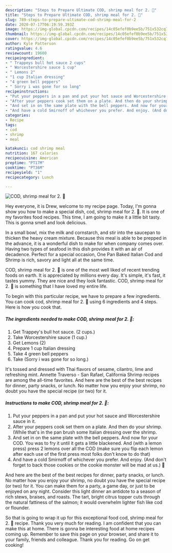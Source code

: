 ```yaml
---
description: "Steps to Prepare Ultimate COD, shrimp meal for 2. 🙂"
title: "Steps to Prepare Ultimate COD, shrimp meal for 2. 🙂"
slug: 789-steps-to-prepare-ultimate-cod-shrimp-meal-for-2
date: 2020-07-17T06:19:59.393Z
image: https://img-global.cpcdn.com/recipes/14c05efef0b9ee5b/751x532cq70/cod-shrimp-meal-for-2-🙂-recipe-main-photo.jpg
thumbnail: https://img-global.cpcdn.com/recipes/14c05efef0b9ee5b/751x532cq70/cod-shrimp-meal-for-2-🙂-recipe-main-photo.jpg
cover: https://img-global.cpcdn.com/recipes/14c05efef0b9ee5b/751x532cq70/cod-shrimp-meal-for-2-🙂-recipe-main-photo.jpg
author: Kyle Patterson
ratingvalue: 4.6
reviewcount: 19600
recipeingredient:
- " Trappeys bull hot sauce 2 cups"
- " Worcestershire sauce 1 cup"
- " Lemons 2"
- "1 cup Italian dressing"
- "4 green bell peppers"
- " Sorry i was gone for so long"
recipeinstructions:
- "Put your peppers in a pan and put your hot sauce and Worcestershire sauce in it."
- "After your peppers cook set them on a plate. And then do your shrimp. (While that&#39;s in the pan brush some Italian dressing over the shrimp."
- "And set in on the same plate with the bell peppers. And now for your COD. You was to fry it until it gets a little blackened. And (with a lemon press) press 2 lemons over all the COD (make sure you flip each lemon after each use of the first press most folks don&#39;t know to do that)"
- "And have a cold Smirnoff of whichever you prefer. And enjoy. (And don&#39;t forget to back those cookies or the cookie monster will be mad at us.) 🙂"
categories:
- Recipe
tags:
- cod
- shrimp
- meal

katakunci: cod shrimp meal 
nutrition: 167 calories
recipecuisine: American
preptime: "PT17M"
cooktime: "PT36M"
recipeyield: "1"
recipecategory: Lunch

---
```



![COD, shrimp meal for 2. 🙂](https://img-global.cpcdn.com/recipes/14c05efef0b9ee5b/751x532cq70/cod-shrimp-meal-for-2-🙂-recipe-main-photo.jpg)

Hey everyone, it is Drew, welcome to my recipe page. Today, I'm gonna show you how to make a special dish, cod, shrimp meal for 2. 🙂. It is one of my favorites food recipes. This time, I am going to make it a little bit tasty. This is gonna smell and look delicious.

In a small bowl, mix the milk and cornstarch, and stir into the saucepan to thicken the heavy cream mixture. Because this meal is able to be prepped in the advance, it is a wonderful dish to make for when company comes over. Having two types of seafood in this dish provides it with an air of decadence. Perfect for a special occasion, One Pan Baked Italian Cod and Shrimp is rich, savory and light all at the same time.

COD, shrimp meal for 2. 🙂 is one of the most well liked of recent trending foods on earth. It is appreciated by millions every day. It's simple, it's fast, it tastes yummy. They are nice and they look fantastic. COD, shrimp meal for 2. 🙂 is something that I have loved my entire life.


To begin with this particular recipe, we have to prepare a few ingredients. You can cook cod, shrimp meal for 2. 🙂 using 6 ingredients and 4 steps. Here is how you cook that.

<!--inarticleads1-->

##### The ingredients needed to make COD, shrimp meal for 2. 🙂:

1. Get  Trappey&#39;s bull hot sauce. (2 cups.)
1. Take  Worcestershire sauce (1 cup.)
1. Get  Lemons (2)
1. Prepare 1 cup Italian dressing
1. Take 4 green bell peppers
1. Take  (Sorry i was gone for so long.)


It&#39;s tossed and dressed with Thai flavors of sesame, cilantro, lime and refreshing mint. Annette Traverso - San Rafael, California Shrimp recipes are among the all-time favorites. And here are the best of the best recipes for dinner, party snacks, or lunch. No matter how you enjoy your shrimp, no doubt you have the special recipe (or two) for it. 

<!--inarticleads2-->

##### Instructions to make COD, shrimp meal for 2. 🙂:

1. Put your peppers in a pan and put your hot sauce and Worcestershire sauce in it.
1. After your peppers cook set them on a plate. And then do your shrimp. (While that&#39;s in the pan brush some Italian dressing over the shrimp.
1. And set in on the same plate with the bell peppers. And now for your COD. You was to fry it until it gets a little blackened. And (with a lemon press) press 2 lemons over all the COD (make sure you flip each lemon after each use of the first press most folks don&#39;t know to do that)
1. And have a cold Smirnoff of whichever you prefer. And enjoy. (And don&#39;t forget to back those cookies or the cookie monster will be mad at us.) 🙂


And here are the best of the best recipes for dinner, party snacks, or lunch. No matter how you enjoy your shrimp, no doubt you have the special recipe (or two) for it. You can make them for a party, a game day, or just to be enjoyed on any night. Consider this light dinner an antidote to a season of rich stews, braises, and roasts. The tart, bright citrus topper cuts through the natural fattiness of the salmon; it would overwhelm lighter fish like cod or flounder. 

So that is going to wrap it up for this exceptional food cod, shrimp meal for 2. 🙂 recipe. Thank you very much for reading. I am confident that you can make this at home. There is gonna be interesting food at home recipes coming up. Remember to save this page on your browser, and share it to your family, friends and colleague. Thank you for reading. Go on get cooking!
